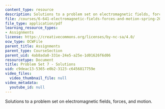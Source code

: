 ```yaml
---
content_type: resource
description: Solutions to a problem set on electromagnetic fields, forces, and motion.
file: /courses/6-641-electromagnetic-fields-forces-and-motion-spring-2009/c9deac135365e0b23123c6456817759e_MIT6_641s09_sol_pset07.pdf
file_type: application/pdf
learning_resource_types:
- Assignments
license: https://creativecommons.org/licenses/by-nc-sa/4.0/
ocw_type: OCWFile
parent_title: Assignments
parent_type: CourseSection
parent_uid: 4ab8ada8-331e-24e5-a25e-1d01626f6d06
resourcetype: Document
title: Problem Set 7 - Solutions
uid: c9deac13-5365-e0b2-3123-c6456817759e
video_files:
  video_thumbnail_file: null
video_metadata:
  youtube_id: null
---
```

Solutions to a problem set on electromagnetic fields, forces, and motion.
